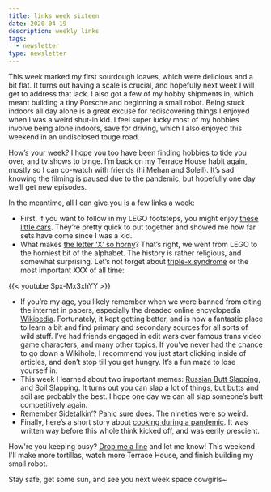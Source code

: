 ```yaml
---
title: links week sixteen
date: 2020-04-19
description: weekly links
tags:
  - newsletter
type: newsletter
---
```


This week marked my first sourdough loaves, which were delicious and a bit flat. It turns out having a scale is crucial, and hopefully next week I will get to address that lack. I also got a few of my hobby shipments in, which meant building a tiny Porsche and beginning a small robot. Being stuck indoors all day alone is a great excuse for rediscovering things I enjoyed when I was a weird shut-in kid. I feel super lucky most of my hobbies involve being alone indoors, save for driving, which I also enjoyed this weekend in an undisclosed touge road.

How’s your week? I hope you too have been finding hobbies to tide you over, and tv shows to binge. I’m back on my Terrace House habit again, mostly so I can co-watch with friends (hi Mehan and Soleil). It’s sad knowing the filming is paused due to the pandemic, but hopefully one day we’ll get new episodes. 

In the meantime, all I can give you is a few links a week:

- First, if you want to follow in my LEGO footsteps, you might enjoy [these little cars](https://www.lego.com/en-us/themes/speed-champions). They’re pretty quick to put together and showed me how far sets have come since I was a kid.
- What makes [the letter ‘X’ so horny](https://melmagazine.com/en-us/story/how-did-x-become-the-most-edgy-letter)? That’s right, we went from LEGO to the horniest bit of the alphabet. The history is rather religious, and somewhat surprising. Let’s not forget about [triple-x syndrome](https://en.wikipedia.org/wiki/Triple_X_syndrome) or the most important XXX of all time:

{{< youtube Spx-Mx3xhYY >}}

- If you’re my age, you likely remember when we were banned from citing the internet in papers, especially the dreaded online encyclopedia [Wikipedia](https://www.wired.com/story/wikipedia-online-encyclopedia-best-place-internet/). Fortunately, it kept getting better, and is now a fantastic place to learn a bit and find primary and secondary sources for all sorts of wild stuff. I’ve had friends engaged in edit wars over famous trans video game characters, and many other topics. If you’ve never had the chance to go down a Wikihole, I recommend you just start clicking inside of articles, and don’t stop till you get hungry. It’s a fun maze to lose yourself in.
- This week I learned about two important memes: [Russian Butt Slapping](https://knowyourmeme.com/memes/russian-butt-slapping-championship), and [Soil Slapping](https://knowyourmeme.com/memes/slapping-bags-of-soil). It turns out you can slap a lot of things, but butts and soil are probably the best. I hope one day we can all slap someone’s butt competitively again.
- Remember [Sidetalkin’](http://sidetalkin.com/)? [Panic sure does](https://overcast.fm/+W3OaQhh3s). The nineties were so weird.
- Finally, here’s a short story about [cooking during a pandemic](http://clarkesworldmagazine.com/kritzer_11_15/). It was written way before this whole think kicked off, and was eerily prescient.

How're you keeping busy? [Drop me a line](mailto:brookshelley@gmail.com) and let me know! This weekend I'll make more tortillas, watch more Terrace House, and finish building my small robot.

Stay safe, get some sun, and see you next week space cowgirls~